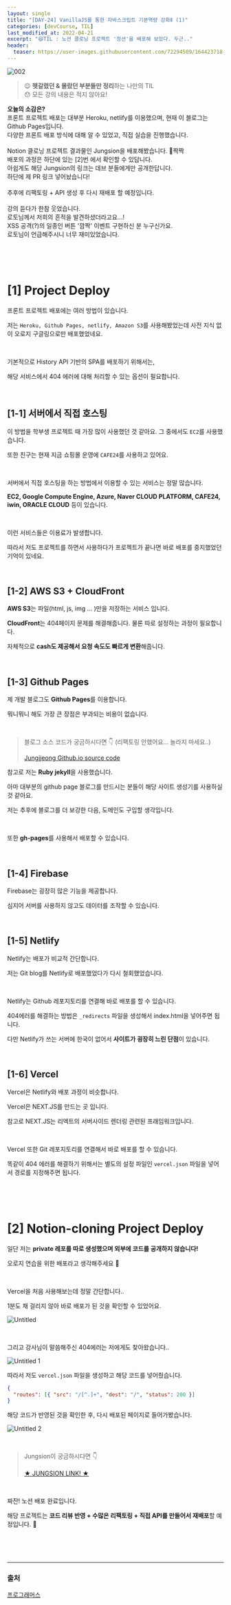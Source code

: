```yaml
---
layout: single
title: "[DAY-24] VanillaJS를 통한 자바스크립트 기본역량 강화Ⅱ (1)"
categories: [devCourse, TIL]
last_modified_at: 2022-04-21
excerpt: "😆TIL : 노션 클로닝 프로젝트 '정션'을 배포해 보았다. 두근.."
header:
  teaser: https://user-images.githubusercontent.com/72294509/164423718-8348b515-3175-4851-8b8d-cdccc6fa8b21.png
---
```


![002](https://user-images.githubusercontent.com/72294509/164423718-8348b515-3175-4851-8b8d-cdccc6fa8b21.png)

> 😉 **헷갈렸던 & 몰랐던 부분들만 정리**하는 나만의 TIL<br>
> 😯 모든 강의 내용은 적지 않아요!

<p class='notice--success'>
	<strong>오늘의 소감은?</strong><br>
	프론트 프로젝트 배포는 대부분 Heroku, netlify를 이용했으며, 현재 이 블로그는 Github Pages입니다.<br>
	다양한 프론트 배포 방식에 대해 알 수 있었고, 직접 실습을 진행했습니다.<br>
	<br>
	Notion 클로닝 프로젝트 결과물인 Jungsion을 배포해봤습니다. 👏짝짝<br>
	배포의 과정은 하단에 있는 [2]번 에서 확인할 수 있답니다.<br>
	아쉽게도 해당 Jungsion의 링크는 데브 분들에게만 공개한답니다.<br>
	하단에 제 PR 링크 넣어놨습니다!<br>
	<br>
	추후에 리팩토링 + API 생성 후 다시 재배포 할 예정입니다.<br>
	<br>
	강의 듣다가 한참 웃었습니다.<br>
	로토님께서 저희의 흔적을 발견하셨더라고요...!<br>
	XSS 공격(?)의 일종인 버튼 '깜짝' 이벤트 구현하신 분 누구신가요.<br>
	로토님이 언급해주시니 너무 재미있었습니다. 
<br>
</p>

<br><br><br>

# [1] Project Deploy

프론트 프로젝트 배포에는 여러 방법이 있습니다.

저는 `Heroku, Github Pages, netlify, Amazon S3`를 사용해봤었는데 사전 지식 없이 오로지 구글링으로만 배포했었네요.

<br>

기본적으로 History API 기반의 SPA를 배포하기 위해서는,

해당 서비스에서 404 에러에 대해 처리할 수 있는 옵션이 필요합니다.

<br>

## [1-1] 서버에서 직접 호스팅

이 방법을 학부생 프로젝트 때 가장 많이 사용했던 것 같아요. 그 중에서도 `EC2`를 사용했습니다.

또한 친구는 현재 지금 쇼핑몰 운영에 `CAFE24`를 사용하고 있어요.

<br>

서버에서 직접 호스팅을 하는 방법에서 이용할 수 있는 서비스는 정말 많습니다.

**EC2, Google Compute Engine, Azure, Naver CLOUD PLATFORM, CAFE24, iwin, ORACLE CLOUD** 등이 있습니다.

<br>

이런 서비스들은 이용료가 발생합니다.

따라서 저도 프로젝트를 하면서 사용하다가 프로젝트가 끝나면 바로 배포를 중지했었던 기억이 있네요.

<br>

## [1-2] AWS S3 + CloudFront

**AWS S3**는 파일(html, js, img ... )만을 저장하는 서비스 입니다.

**CloudFront**는 404페이지 문제를 해결해줍니다. 물론 따로 설정하는 과정이 필요합니다.

자체적으로 **cash도 제공해서 요청 속도도 빠르게 변환**해줍니다.

<br>

## [1-3] Github Pages

제 개발 블로그도 **Github Pages**를 이용합니다.

뭐니뭐니 해도 가장 큰 장점은 부과되는 비용이 없습니다.

<br>

> 블로그 소스 코드가 궁금하시다면 👇 (리팩토링 안했어요... 놀라지 마세요..)
>
> [Jungjjeong Github.io source code](https://github.com/Jungjjeong/Jungjjeong.github.io)

참고로 저는 **Ruby jekyll**을 사용했습니다.

아마 대부분의 github page 블로그를 만드시는 분들이 해당 사이트 생성기를 사용하실 것 같아요.

저는 추후에 블로그를 더 보강한 다음, 도메인도 구입할 생각입니다.

<br>

또한 **gh-pages**를 사용해서 배포할 수 있습니다.

<br>

## [1-4] Firebase

Firebase는 굉장히 많은 기능을 제공합니다.

심지어 서버를 사용하지 않고도 데이터를 조작할 수 있습니다.

<br>

## [1-5] Netlify

Netlify는 배포가 비교적 간단합니다.

저는 Git blog를 Netlify로 배포했었다가 다시 철회했었습니다.

<br>

Netlify는 Github 레포지토리를 연결해 바로 배포를 할 수 있습니다.

404에러를 해결하는 방법은 `_redirects` 파일을 생성해서 index.html을 넣어주면 됩니다.

다만 Netlify가 쓰는 서버에 한국이 없어서 **사이트가 굉장히 느린 단점**이 있습니다.

<br>

## [1-6] Vercel

Vercel은 Netlify와 배포 과정이 비슷합니다.

Vercel은 NEXT.JS를 만드는 곳 입니다.

참고로 NEXT.JS는 리엑트의 서버사이드 렌더링 관련된 프래임워크입니다.

<br>

Vercel 또한 Git 레포지토리를 연결해서 바로 배포를 할 수 있습니다.

똑같이 404 에러를 해결하기 위해서는 별도의 설정 파일인 `vercel.json` 파일을 넣어서 경로를 지정해주면 됩니다.

<br><br><br>

# [2] Notion-cloning Project Deploy

일단 저는 **private 레포를 따로 생성했으며 외부에 코드를 공개하지 않습니다!**

오로지 연습을 위한 배포라고 생각해주세요 🙂

<br>

Vercel을 처음 사용해보는데 정말 간단합니다..

1분도 채 걸리지 않아 바로 배포가 된 것을 확인할 수 있었어요.

![Untitled](https://user-images.githubusercontent.com/72294509/164420815-0e8c2d76-517a-4458-b1d6-085251d55657.png)

<br>

그리고 강사님이 말씀해주신 404에러는 저에게도 찾아왔습니다..

![Untitled 1](https://user-images.githubusercontent.com/72294509/164420809-0f429c82-dc04-4029-86bc-f56b4ca68869.png)

따라서 저도 `vercel.json` 파일을 생성하고 해당 코드를 넣어줬습니다.

```json
{
  "routes": [{ "src": "/[^.]+", "dest": "/", "status": 200 }]
}
```

해당 코드가 반영된 것을 확인한 후, 다시 배포된 페이지로 들어가봤습니다.

![Untitled 2](https://user-images.githubusercontent.com/72294509/164420813-6830416d-9100-4ce6-b097-baa1bc7249bd.png)

<br>

> Jungsion이 궁금하시다면 👇
> <br><br> [★ JUNGSION LINK! ★](https://notion-cloning-5kqkc79gh-jungjjeong.vercel.app/)

<br>

짜잔! 노션 배포 완료입니다.

해당 프로젝트는 **코드 리뷰 반영 + 수많은 리팩토링 + 직접 API를 만들어서 재배포**할 예정입니다. 🙂

<br><br><br>

---

### 출처

[프로그래머스](https://programmers.co.kr/)
